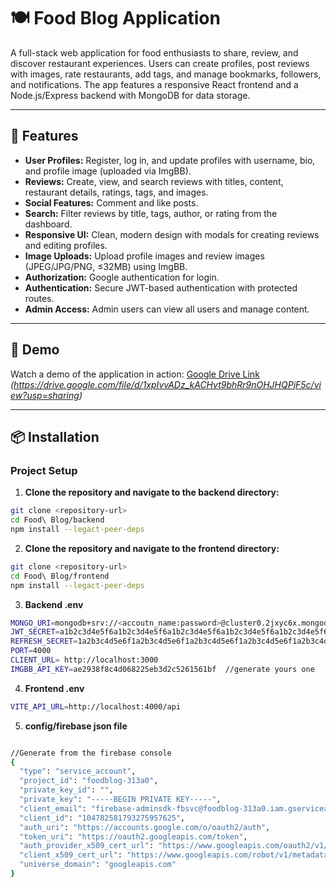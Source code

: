 # 🍽️ Food Blog Application

A full-stack web application for food enthusiasts to share, review, and discover restaurant experiences. Users can create profiles, post reviews with images, rate restaurants, add tags, and manage bookmarks, followers, and notifications. The app features a responsive React frontend and a Node.js/Express backend with MongoDB for data storage.

---

## 🚀 Features

- **User Profiles:** Register, log in, and update profiles with username, bio, and profile image (uploaded via ImgBB).
- **Reviews:** Create, view, and search reviews with titles, content, restaurant details, ratings, tags, and images.
- **Social Features:** Comment and like posts.
- **Search:** Filter reviews by title, tags, author, or rating from the dashboard.
- **Responsive UI:** Clean, modern design with modals for creating reviews and editing profiles.
- **Image Uploads:** Upload profile images and review images (JPEG/JPG/PNG, ≤32MB) using ImgBB.
- **Authorization:** Google authentication for login.
- **Authentication:** Secure JWT-based authentication with protected routes.
- **Admin Access:** Admin users can view all users and manage content.

---

## 🎥 Demo

Watch a demo of the application in action: [Google Drive Link](#) *(https://drive.google.com/file/d/1xpIvvADz_kACHvt9bhRr9nOHJHQPjF5c/view?usp=sharing)*

---

## 📦 Installation

### Project Setup

1. **Clone the repository and navigate to the backend directory:**

```bash
git clone <repository-url>
cd Food\ Blog/backend
npm install --legact-peer-deps
```
2. **Clone the repository and navigate to the frontend directory:**

```bash
git clone <repository-url>
cd Food\ Blog/frontend
npm install --legact-peer-deps
```

3. **Backend .env**

```bash
MONGO_URI=mongodb+srv://<accoutn_name:password>@cluster0.2jxyc6x.mongodb.net/foodblog?retryWrites=true&w=majority&appName=Cluster0
JWT_SECRET=a1b2c3d4e5f6a1b2c3d4e5f6a1b2c3d4e5f6a1b2c3d4e5f6a1b2c3d4e5f6a1b2c3d4e5f6a1b2c3d4e5f6a1b2c3d4e5f6
REFRESH_SECRET=1a2b3c4d5e6f1a2b3c4d5e6f1a2b3c4d5e6f1a2b3c4d5e6f1a2b3c4d5e6f1a2b3c4d5e6f1a2b3c4d5e6f1a2b3c4d5e6f
PORT=4000
CLIENT_URL= http://localhost:3000
IMGBB_API_KEY=ae2938f8c4d068225eb3d2c5261561bf  //generate yours one
```

4. **Frontend .env**

```bash
VITE_API_URL=http://localhost:4000/api
```
5. **config/firebase json file**

```bash

//Generate from the firebase console
{
  "type": "service_account",
  "project_id": "foodblog-313a0",
  "private_key_id": "",
  "private_key": "-----BEGIN PRIVATE KEY-----",
  "client_email": "firebase-adminsdk-fbsvc@foodblog-313a0.iam.gserviceaccount.com",
  "client_id": "104782581793275957625",
  "auth_uri": "https://accounts.google.com/o/oauth2/auth",
  "token_uri": "https://oauth2.googleapis.com/token",
  "auth_provider_x509_cert_url": "https://www.googleapis.com/oauth2/v1/certs",
  "client_x509_cert_url": "https://www.googleapis.com/robot/v1/metadata/x509/firebase-adminsdk-fbsvc%40foodblog-313a0.iam.gserviceaccount.com",
  "universe_domain": "googleapis.com"
}

```


   

